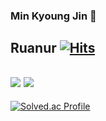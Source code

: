### Min Kyoung Jin 👋

## Ruanur [![Hits](https://hits.seeyoufarm.com/api/count/incr/badge.svg?url=https%3A%2F%2Fgithub.com%2FRuanur%2Fhit-counter&count_bg=%230364F6&title_bg=%23555555&icon=&icon_color=%23E7E7E7&title=hits&edge_flat=false)](https://hits.seeyoufarm.com)
![](https://github-readme-stats.vercel.app/api?username=Ruanur&show_icons=true&line_height=21&show_icons=true&theme=vue&hide_border=true) ![](https://github-readme-stats.vercel.app/api/top-langs/?username=Ruanur&show_icons=true&layout=compact&theme=vue&hide_border=true&hide=html,css)
---
[![Solved.ac Profile](http://mazassumnida.wtf/api/v2/generate_badge?boj=lp5060)](https://solved.ac/profile/lp5060)
<!--
**SinonHecateII/SinonHecateII** is a ✨ _special_ ✨ repository because its `README.md` (this file) appears on your GitHub profile.

Here are some ideas to get you started:

- 🔭 I’m currently working on ...
- 🌱 I’m currently learning ...
- 👯 I’m looking to collaborate on ...
- 🤔 I’m looking for help with ...
- 💬 Ask me about ...
- 📫 How to reach me: ...
- 😄 Pronouns: ...
- ⚡ Fun fact: ...
-->
